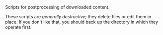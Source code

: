 Scripts for postprocessing of downloaded content.

These scripts are *generally destructive*; they delete files or edit them in
place. If you don't like that, you should back up the directory in which they
operate first.
